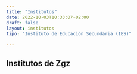 ```yaml
---
title: "Institutos"
date: 2022-10-03T10:33:07+02:00
draft: false
layout: institutos
tipo: "Instituto de Educación Secundaria (IES)"

---
```


## Institutos de Zgz

